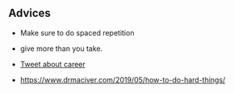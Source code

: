 ## Advices
-  Make sure to do spaced repetition
- give more than you take.


- [Tweet about career](https://twitter.com/patio11/status/936615043126370306)
- https://www.drmaciver.com/2019/05/how-to-do-hard-things/
